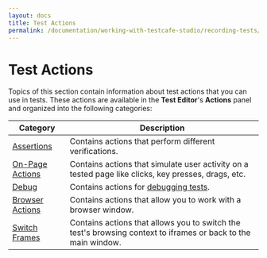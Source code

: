 ```yaml
---
layout: docs
title: Test Actions
permalink: /documentation/working-with-testcafe-studio/recording-tests/test-actions/
---
```

# Test Actions

Topics of this section contain information about test actions that you can use in tests.
These actions are available in the **Test Editor**'s **Actions** panel and organized into the following categories:

Category              | Description
--------------------- | --------------
[Assertions](assertions.md) | Contains actions that perform different verifications.
[On-Page Actions](on-page-actions/README.md) | Contains actions that simulate user activity on a tested page like clicks, key presses, drags, etc.
[Debug](debug.md) | Contains actions for [debugging tests](../../debugging-tests.md).
[Browser Actions](browser-actions.md) | Contains actions that allow you to work with a browser window.
[Switch Frames](switch-frames.md) | Contains actions that allows you to switch the test's browsing context to iframes or back to the main window.